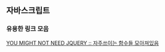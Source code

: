 ## 자바스크립트

### 유용한 링크 모음 

[YOU MIGHT NOT NEED JQUERY :: 자주쓰이는 함수들 모아져있음](http://youmightnotneedjquery.com/)
